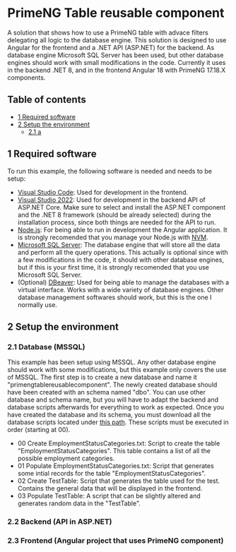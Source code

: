 # PrimeNG Table reusable component
A solution that shows how to use a PrimeNG table with advace filters delegating all logic to the database engine. This solution is designed to use Angular for the frontend and a .NET API (ASP.NET) for the backend. As database engine Microsoft SQL Server has been used, but other database engines should work with small modifications in the code.
Currently it uses in the backend .NET 8, and in the frontend Angular 18 with PrimeNG 17.18.X components.


## Table of contents
- [1 Required software](#1-required-software)
- [2 Setup the environment](#2-setup-the-environment)
  - [2.1 a](#21-a)


## 1 Required software
To run this example, the following software is needed and needs to be setup:
- [Visual Studio Code](https://code.visualstudio.com/Download): Used for development in the frontend.
- [Visual Studio 2022](https://visualstudio.microsoft.com/downloads/): Used for development in the backend API of ASP.NET Core. Make sure to select and install the ASP.NET component and the .NET 8 framework (should be already selected) during the installation process, since both things are needed for the API to run.
- [Node.js](https://nodejs.org/en/download/package-manager): For being able to run in development the Angular application. It is strongly recomended that you manage your Node.js with [NVM](https://github.com/nvm-sh/nvm).
- [Microsoft SQL Server](https://www.microsoft.com/en-us/sql-server/sql-server-downloads): The database engine that will store all the data and perform all the query operations. This actually is optional since with a few modifications in the code, it should with other database engines, but if this is your first time, it is strongly recomended that you use Microsoft SQL Server.
- (Optional) [DBeaver](https://dbeaver.io/download/): Used for being able to manage the databases with a virtual interface. Works with a wide variety of database engines. Other database management softwares should work, but this is the one I normally use.


## 2 Setup the environment
### 2.1 Database (MSSQL)
This example has been setup using MSSQL. Any other database engine should work with some modifications, but this example only covers the use of MSSQL.
The first step is to create a new database and name it "primengtablereusablecomponent". The newly created database should have been created with an schema named "dbo". You can use other database and schema name, but you will have to adapt the backend and database scripts afterwards for everything to work as expected.
Once you have created the database and its schema, you must download all the database scripts located under [this path](a). These scripts must be executed in order (starting at 00).
- 00 Create EmploymentStatusCategories.txt: Script to create the table "EmploymentStatusCategories". This table contains a list of all the possible employment categories.
- 01 Populate EmploymentStatusCategories.txt: Script that generates some intial records for the table "EmploymentStatusCategories".
- 02 Create TestTable: Script that generates the table used for the test. Contains the general data that will be displayed in the frontend.
- 03 Populate TestTable: A script that can be slightly altered and generates random data in the "TestTable".


### 2.2 Backend (API in ASP.NET)


### 2.3 Frontend (Angular project that uses PrimeNG component)